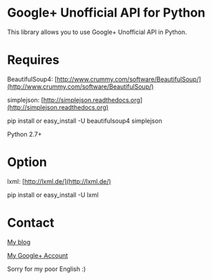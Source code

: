 # Google+ Unofficial API for Python
This library allows you to use Google+ Unofficial API in Python.

# Requires
BeautifulSoup4: [http://www.crummy.com/software/BeautifulSoup/](http://www.crummy.com/software/BeautifulSoup/)

simplejson: [http://simplejson.readthedocs.org](http://simplejson.readthedocs.org)

pip install or easy_install -U beautifulsoup4 simplejson

Python 2.7+

# Option
lxml: [http://lxml.de/](http://lxml.de/)

pip install or easy_install -U lxml

# Contact
[My blog](http://blog.remu.biz)

[My Google+ Account](https://plus.google.com/115589978196270409444/about)

Sorry for my poor English :)